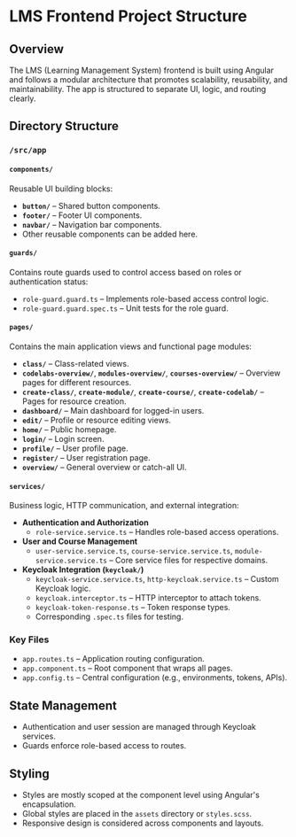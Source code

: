 # LMS Frontend Project Structure

## Overview
The LMS (Learning Management System) frontend is built using Angular and follows a modular architecture that promotes scalability, reusability, and maintainability. The app is structured to separate UI, logic, and routing clearly.

## Directory Structure

### `/src/app`

#### `components/`
Reusable UI building blocks:
- **`button/`** – Shared button components.
- **`footer/`** – Footer UI components.
- **`navbar/`** – Navigation bar components.
- Other reusable components can be added here.

#### `guards/`
Contains route guards used to control access based on roles or authentication status:
- `role-guard.guard.ts` – Implements role-based access control logic.
- `role-guard.guard.spec.ts` – Unit tests for the role guard.

#### `pages/`
Contains the main application views and functional page modules:
- **`class/`** – Class-related views.
- **`codelabs-overview/`**, **`modules-overview/`**, **`courses-overview/`** – Overview pages for different resources.
- **`create-class/`**, **`create-module/`**, **`create-course/`**, **`create-codelab/`** – Pages for resource creation.
- **`dashboard/`** – Main dashboard for logged-in users.
- **`edit/`** – Profile or resource editing views.
- **`home/`** – Public homepage.
- **`login/`** – Login screen.
- **`profile/`** – User profile page.
- **`register/`** – User registration page.
- **`overview/`** – General overview or catch-all UI.

#### `services/`
Business logic, HTTP communication, and external integration:
- **Authentication and Authorization**
  - `role-service.service.ts` – Handles role-based access operations.
- **User and Course Management**
  - `user-service.service.ts`, `course-service.service.ts`, `module-service.service.ts` – Core service files for respective domains.
- **Keycloak Integration (`keycloak/`)**
  - `keycloak-service.service.ts`, `http-keycloak.service.ts` – Custom Keycloak logic.
  - `keycloak.interceptor.ts` – HTTP interceptor to attach tokens.
  - `keycloak-token-response.ts` – Token response types.
  - Corresponding `.spec.ts` files for testing.

### Key Files
- `app.routes.ts` – Application routing configuration.
- `app.component.ts` – Root component that wraps all pages.
- `app.config.ts` – Central configuration (e.g., environments, tokens, APIs).

## State Management
- Authentication and user session are managed through Keycloak services.
- Guards enforce role-based access to routes.

## Styling
- Styles are mostly scoped at the component level using Angular's encapsulation.
- Global styles are placed in the `assets` directory or `styles.scss`.
- Responsive design is considered across components and layouts.
